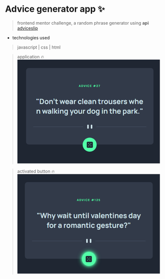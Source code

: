 # Advice generator app ✨

> frontend mentor challenge, a random phrase generator using __api__ [adviceslip](https://api.adviceslip.com)

* technologies used
> javascript | css | html

> application  🔥 
![](./src/assets/application.png)

> activated button 🔥 
![](./src/assets/application-active.png)


